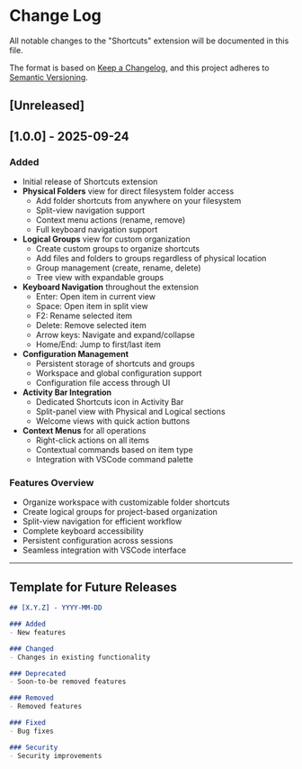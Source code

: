 # Change Log

All notable changes to the "Shortcuts" extension will be documented in this file.

The format is based on [Keep a Changelog](https://keepachangelog.com/en/1.0.0/),
and this project adheres to [Semantic Versioning](https://semver.org/spec/v2.0.0.html).

## [Unreleased]

## [1.0.0] - 2025-09-24

### Added
- Initial release of Shortcuts extension
- **Physical Folders** view for direct filesystem folder access
  - Add folder shortcuts from anywhere on your filesystem
  - Split-view navigation support
  - Context menu actions (rename, remove)
  - Full keyboard navigation support
- **Logical Groups** view for custom organization
  - Create custom groups to organize shortcuts
  - Add files and folders to groups regardless of physical location
  - Group management (create, rename, delete)
  - Tree view with expandable groups
- **Keyboard Navigation** throughout the extension
  - Enter: Open item in current view
  - Space: Open item in split view
  - F2: Rename selected item
  - Delete: Remove selected item
  - Arrow keys: Navigate and expand/collapse
  - Home/End: Jump to first/last item
- **Configuration Management**
  - Persistent storage of shortcuts and groups
  - Workspace and global configuration support
  - Configuration file access through UI
- **Activity Bar Integration**
  - Dedicated Shortcuts icon in Activity Bar
  - Split-panel view with Physical and Logical sections
  - Welcome views with quick action buttons
- **Context Menus** for all operations
  - Right-click actions on all items
  - Contextual commands based on item type
  - Integration with VSCode command palette

### Features Overview
- Organize workspace with customizable folder shortcuts
- Create logical groups for project-based organization
- Split-view navigation for efficient workflow
- Complete keyboard accessibility
- Persistent configuration across sessions
- Seamless integration with VSCode interface

---

## Template for Future Releases

```markdown
## [X.Y.Z] - YYYY-MM-DD

### Added
- New features

### Changed
- Changes in existing functionality

### Deprecated
- Soon-to-be removed features

### Removed
- Removed features

### Fixed
- Bug fixes

### Security
- Security improvements
```